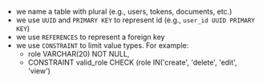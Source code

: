 - we name a table with plural (e.g., users, tokens, documents, etc.)
- we use `UUID` and `PRIMARY KEY` to represent id (e.g., `user_id UUID PRIMARY KEY`)
- we use `REFERENCES` to represent a foreign key
- we use `CONSTRAINT` to limit value types. For example:
  - role VARCHAR(20) NOT NULL,
  - CONSTRAINT valid_role CHECK (role IN('create', 'delete', 'edit', 'view')

